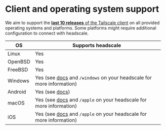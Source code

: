 # Client and operating system support

We aim to support the [**last 10 releases** of the Tailscale client](https://tailscale.com/changelog#client) on all
provided operating systems and platforms. Some platforms might require additional configuration to connect with
headscale.

| OS      | Supports headscale                                                                                    |
| ------- | ----------------------------------------------------------------------------------------------------- |
| Linux   | Yes                                                                                                   |
| OpenBSD | Yes                                                                                                   |
| FreeBSD | Yes                                                                                                   |
| Windows | Yes (see [docs](../usage/connect/windows.md) and `/windows` on your headscale for more information)   |
| Android | Yes (see [docs](../usage/connect/android.md))                                                         |
| macOS   | Yes (see [docs](../usage/connect/apple.md#macos) and `/apple` on your headscale for more information) |
| iOS     | Yes (see [docs](../usage/connect/apple.md#ios) and `/apple` on your headscale for more information)   |
